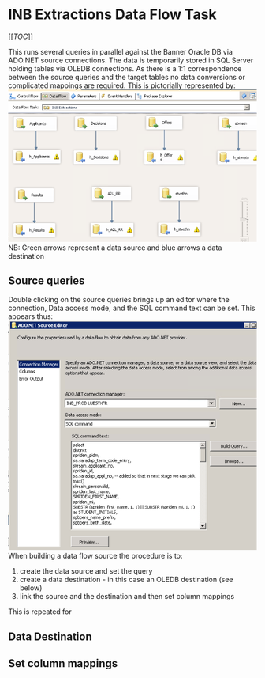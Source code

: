 # INB Extractions Data Flow Task

[[_TOC_]]

This runs several queries in parallel against the Banner Oracle DB via ADO.NET source connections.
The data is temporarily stored in SQL Server holding tables via OLEDB connections. As there
is a 1:1 correspondence between the source queries and the target tables no data conversions
or complicated mappings are required. This is pictorially represented by:
 ![INB_Extractions_Data_Flow_Task.PNG](/.attachments/INB_Extractions_Data_Flow_Task-56d4fbc1-6872-4ace-8969-0e445b8ea330.PNG)
NB: Green arrows represent a data source and blue arrows a data destination

## Source queries

Double clicking on the source queries brings up an editor where the connection, Data access mode, and the SQL command text can be set. This appears thus:
 ![Source _queries.PNG](/.attachments/Source%20_queries-6f663bf7-9c8e-4859-ab29-4daf43fb04f8.PNG)
When building a data flow source the procedure is to:
1. create the data source and set the query 
0. create a data destination - in this case an OLEDB destination (see below)
0. link the source and the destination and then set column mappings

This is repeated for 

## Data Destination

## Set column mappings

